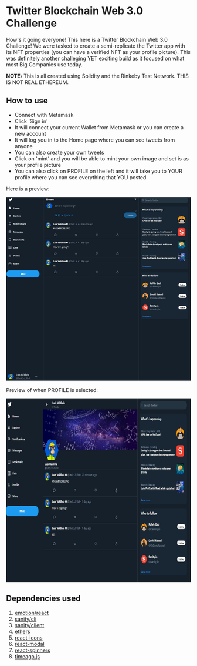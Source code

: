 # Twitter Blockchain Web 3.0 Challenge

How's it going everyone! This here is a Twitter Blockchain Web 3.0 Challenge! We were tasked to create a semi-replicate
the Twitter app with its NFT properties (you can have a verified NFT as your profile picture). This was definitely another challeging YET exciting build as it focused on what most Big Companies use today.

**NOTE:** This is all created using Solidity and the Rinkeby Test Network. THIS IS NOT REAL ETHEREUM.

## How to use

- Connect with Metamask
- Click 'Sign in'
- It will connect your current Wallet from Metamask or you can create a new account
- It will log you in to the Home page where you can see tweets from anyone
- You can also create your own tweets
- Click on 'mint' and you will be able to mint your own image and set is as your profile picture
- You can also click on PROFILE on the left and it will take you to YOUR profile where you can see
  everything that YOU posted


Here is a preview:
<p align="center" width="100">
<img src="/assets/tred.JPG" width="650" height="500"/>
</p>


Preview of when PROFILE is selected:
<p align="center" width="100">
<img src="/assets/profile.JPG" width="650" height="500"/>
</p>


## Dependencies used

1. [emotion/react](https://emotion.sh/docs/introduction)
2. [sanity/cli](https://www.sanity.io/get-started?ref=navbar&originUrl=https://sanity.io)
3. [sanity/client](https://github.com/sanity-io/client)
4. [ethers](https://github.com/ethers-io/ethers.js)
5. [react-icons](https://react-icons.github.io/react-icons/)
6. [react-modal](https://github.com/reactjs/react-modal)
7. [react-spinners](https://github.com/davidhu2000/react-spinners)
7. [timeago.js](https://github.com/nmn/react-timeago)
